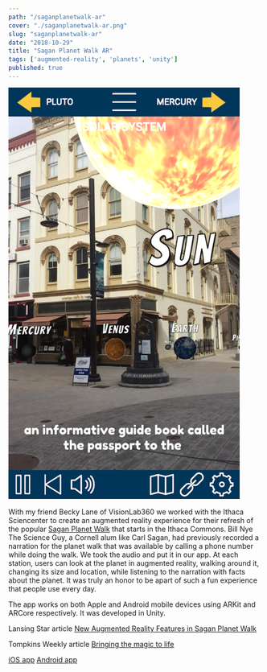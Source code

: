```yaml
---
path: "/saganplanetwalk-ar"
cover: "./saganplanetwalk-ar.png"
slug: "saganplanetwalk-ar"
date: "2018-10-29"
title: "Sagan Planet Walk AR"
tags: ['augmented-reality', 'planets', 'unity']
published: true
---
```


![Sagan Planet Walk AR](saganplanetwalk-ar.png)

With my friend Becky Lane of VisionLab360 we worked with the Ithaca Sciencenter to create an augmented reality experience for their refresh of the popular <a href="https://saganplanetwalk.com/" target="_blank">Sagan Planet Walk</a> that starts in the Ithaca Commons. Bill Nye The Science Guy, a Cornell alum like Carl Sagan, had previously recorded a narration for the planet walk that was available by calling a phone number while doing the walk. We took the audio and put it in our app. At each station, users can look at the planet in augmented reality, walking around it, changing its size and location, while listening to the narration with facts about the planet. It was truly an honor to be apart of such a fun experience that people use every day.

The app works on both Apple and Android mobile devices using ARKit and ARCore respectively. It was developed in Unity.

Lansing Star article <a href="https://www.lansingstar.com/around-town-archive/15683-new-augmented-reality-features-in-sagan-planet-walk" target="_blank">New Augmented Reality Features in Sagan Planet Walk</a>

Tompkins Weekly article <a href="http://tompkinsweekly.com/stories/bringing-the-magic-to-life,2035" target="_blank">Bringing the magic to life</a>

<a href="https://itunes.apple.com/us/app/saganplanetwalkar/id1439835048?mt=8" target="_blank">iOS app</a>
<a href="https://play.google.com/store/apps/details?id=com.saganplanetwalk.ar&hl=en" target="_blank">Android app</a>

